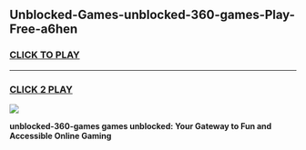 
## Unblocked-Games-unblocked-360-games-Play-Free-a6hen
<h3>
<a href="https://premium76.site?title=unblocked-360-games&ref=21A">CLICK TO PLAY</a></h3>
<hr>

<h3>
<a href="https://premium76.site?title=unblocked-360-games&ref=21A">CLICK 2 PLAY</a>
  
</h3>

<a href="https://premium76.site?title=unblocked-360-games&ref=21A"><img src="https://clearcache.store/games.png"></a>


**unblocked-360-games games unblocked: Your Gateway to Fun and Accessible Online Gaming**

